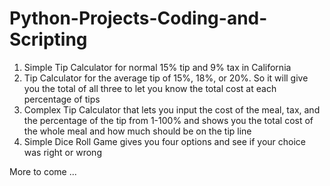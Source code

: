 <h1>Python-Projects-Coding-and-Scripting</h1>

<dt>

1. Simple Tip Calculator for normal 15% tip and 9% tax in California
2. Tip Calculator for the average tip of 15%, 18%, or 20%. So it will give you the total of all three to let you know the total cost at each percentage of tips
3. Complex Tip Calculator that lets you input the cost of the meal, tax, and the percentage of the tip from 1-100% and shows you the total cost of the whole meal and how much should be on the tip line
4. Simple Dice Roll Game gives you four options and see if your choice was right or wrong

</dt>

More to come ...
